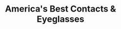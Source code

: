 ---
title: "America's Best Contacts & Eyeglasses"
url: /lexington/americas-best-contacts-and-eyeglasses/
shop: optician
---